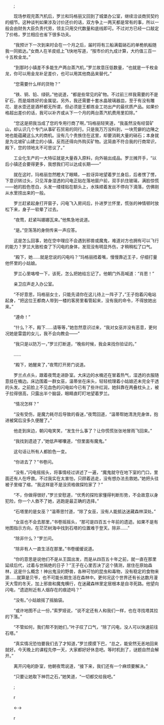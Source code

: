 　　;

　　现场参观完蒸汽机后，罗兰和玛格丽又回到了城堡办公室，继续洽谈商贸契约的细节。这种谈判如果涉及讨价还价的话，双方争上一两天都是常有的事，所以一般会由财务大臣负责代劳，领主只用交代数量和底线即可。不过对方已经一口敲定了价格，罗兰相应也省下很多功夫。

　　“我预计下一次到来时会在一个月之后，届时将有三船满载硝石的单桅帆船随我一同抵达。”女商人在羊皮纸上飞快地写道，“按市价的九成计算，大约值三百一十五枚金龙。”

　　“到那时小镇差不多能生产两台蒸汽机，”罗兰故意压低数量，“也就是一千枚金龙，你可以用金龙补足差价，也可以用其他商品来替代。”

　　“您需要什么样的货物？”

　　“铁、铜、铅、绿矾，”他说道，“都是些常见的矿物。不过前三样我需要的不是矿石，而是熔炼好的金属锭。另外，我还需要十套水晶玻璃器皿，至于有没有雕花、是水壶还是酒杯都无所谓，但必须是王都炼金工坊出产的最优质产品。如果价格超出差价的话，我可以补齐或从下一个月的两台蒸汽机费用里扣除。”

　　“您这是把我当成了您的专用行商了啊，”玛格丽轻笑道，“我虽然没有经营矿山，却认识几个专门从事矿石贸易的同行。只是我万万没料到，一块荒僻的边陲之地也能蕴藏这么大的商机。没有几个贵族住在这里，却要消耗大量的硝石；本身就是为北坡矿山建立的小镇，反而还得向外购买矿物。这简直不符合我的行商常识，殿下，您的领地太不可思议了。”

　　工业化生产的一大特征就是大量吞入原料，向外输出成品。罗兰摊开手，“以后小镇还会要得更多，我想我们可以达成长期——”

　　就在这时，玛格丽忽然瞪大了眼睛，一脸讶异地望着罗兰身后，后者愣了愣，下意识转过头，只见浑身湿透的闪电正贴在落地窗户前，双手扒住玻璃，满脸惊慌——她的脸色苍白，头发一缕缕贴在额头上，水珠顺着发丝不停向下滴落，仿佛刚从水里捞出来的一般。

　　罗兰赶紧起身打开窗子，闪电飞入房间后，扑进罗兰怀里，慌张的神情顿时放松下来，身子一软晕了过去。

　　“夜莺，赶紧叫娜娜瓦来。”他焦急地说道。

　　“是。”空荡荡的身侧传来一声应答。

　　这是怎么回事，她在空中理应不会遇到邪兽或魔鬼，难道对方也拥有可以飞行的能力？罗兰大致检查了下闪电的身体，发现没有明显外伤，才稍稍松了口气。

　　“殿下，她……就是您说的闪电吗？”玛格丽捂着嘴，慢慢靠近王子，仔细打量他怀里的小姑娘。

　　罗兰心里咯噔一下，该死，怎么把她给忘记了。他朝门外高喊道：“肖恩！”

　　亲卫应声走入办公室。

　　“不好意思，玛格丽女士，只能先请你在这儿待上一阵子了，”王子抱着闪电站起身，“把这位王都商人带到一楼的客房里看管起来，没有我的命令，不得放她出来。”

　　“遵命！”

　　“什么？不，殿下……请等等，”她忽然意识过来，“我对女巫并没有恶意，更何况她是雷霆的女儿，我不会向教会——”

　　“我只是以防万一，”罗兰打断道，“晚些时候，我会来找你验证的。”

　　……

　　“殿下，她醒来了，”夜莺打开房门说道。

　　罗兰点点头，跟着夜莺走进卧室。大床边的水桶还在冒着热气，湿透的衣服随意挂在桶边。床边围着一群女巫，温蒂坐在床头，轻轻梳理着小姑娘还未完全干透的头发。之前脸上不见血色的闪电如今已有了些许红润，她斜靠在两叠枕头上，被子拉得很高，只露出半个脑袋，眼睛直盯盯地望着罗兰。

　　“情况怎样？”

　　“没有受伤，是魔力耗尽后导致的昏迷，”夜莺回道，“温蒂帮她清洗完身体，抱进被窝后没多久便醒了。”

　　他走到床边，朝闪电笑笑，“发生什么事了？让你慌慌张张地冒雨飞回来。”

　　“我找到遗迹了，”她低声嘟囔道，“但里面有魔鬼。”

　　这句话让所有人都脸色一变。

　　“你进去了？”书卷问。

　　“没有，”闪电摇摇头，将事情经过讲述了一遍，“魔鬼就守在地下室的门口，里面还有人在呼救。不过我实在太害怕，只顾着逃走，没有想办法去救她。”她把头往被子里缩了缩，“我这样是不是没资格做探险家了？”

　　“不，你做得很好，”罗兰安慰道，“优秀的探险家懂得判断形势，不会故意以身犯险，你一个人救不了她，逃跑是最正确的选择。”

　　“石塔里的是女巫？”温蒂思忖道，“除了女巫，没有人能抵达迷藏森林深处。”

　　“女巫也不会去那里，”书卷摇摇头，“那可是四百五十年前的遗迹。如果不是有地图指示方向，在茫茫树海中找到石塔的位置难于登天。除非……”

　　“除非什么？”罗兰问。

　　“除非有人一直生活在那里。”书卷缓缓说道。

　　“你的意思是说他们不是从王国出发，而是从四百五十年之前，就一直在那里延续后代，过着与世隔绝的日子？”王子在心里否决了这个猜测，居住在原始森林，这是什么概念！神出鬼没的野兽，各种可怕的昆虫和毒物，没有稳定的食物来源……就算是贝爷，也不可能长期生活在森林中。更何况这个世界还有长达数月漫天大雪的冬天，加上邪兽和魔鬼横行，在迷藏森林里定居根本是自寻死路。他望向闪电，“遗迹附近有人烟存在的痕迹吗？”

　　“没有。”小姑娘摇了摇脑袋。

　　“或许地图不止一份，”索罗娅说，“说不定还有人和我们一样，也在寻找塔其拉的下落。”

　　“不管如何，我们帮不到她们，”叶子叹了口气，“除了闪电，没人可以快速前往石塔。”

　　“真实情况恐怕要我们去了才知道，”罗兰摸摸下巴，“总之，能安然无恙地回来就好。今天晚上的课程先停一天，大家都好好休息吧。等时机到了，谜题自然会解开。”

　　离开闪电的卧室，他朝夜莺说道，“接下来，我们还有一个麻烦要解决。”

　　“只要让她取下神罚之石，”她笑道，“一切都交给我吧。”

　　;

　　r

　　←→

　　r
